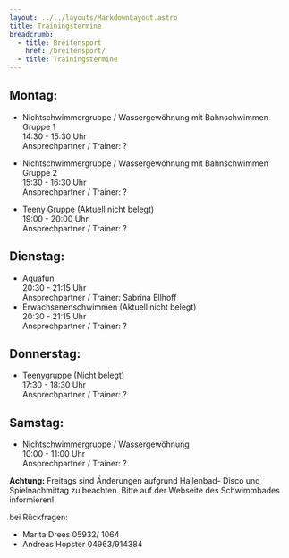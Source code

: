 ```yaml
---
layout: ../../layouts/MarkdownLayout.astro
title: Trainingstermine
breadcrumb:
  - title: Breitensport
    href: /breitensport/
  - title: Trainingstermine
---
```

## Montag:

* Nichtschwimmergruppe / Wassergewöhnung mit Bahnschwimmen Gruppe 1<br>
14:30 - 15:30 Uhr<br>
Ansprechpartner / Trainer: ?<br>

* Nichtschwimmergruppe / Wassergewöhnung mit Bahnschwimmen Gruppe 2<br>
15:30 - 16:30 Uhr<br>
Ansprechpartner / Trainer: ?<br>

* Teeny Gruppe (Aktuell nicht belegt)<br>
19:00 - 20:00 Uhr<br>
Ansprechpartner / Trainer: ?<br>

## Dienstag:

* Aquafun<br>
20:30 - 21:15 Uhr<br>
Ansprechpartner / Trainer: Sabrina Ellhoff<br>
* Erwachsenenschwimmen (Aktuell nicht belegt)<br>
20:30 - 21:15 Uhr<br>
Ansprechpartner / Trainer: ?<br>

## Donnerstag:

* Teenygruppe (Nicht belegt)<br>
17:30 - 18:30 Uhr<br>
Ansprechpartner / Trainer: ?<br>

## Samstag:

* ​​​​​​​Nichtschwimmergruppe / Wassergewöhnung<br>
10:00 - 11:00 Uhr<br>
Ansprechpartner / Trainer: ?<br>

**Achtung:** Freitags sind Änderungen aufgrund Hallenbad- Disco und Spielnachmittag zu beachten. Bitte auf der Webseite des Schwimmbades informieren!

bei Rückfragen:

* Marita Drees 05932/ 1064
* Andreas Hopster 04963/914384
